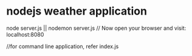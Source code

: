# nodejs weather application

node server.js || nodemon server.js
// Now open your browser and visit: localhost:8080

//for command line application, refer index.js
